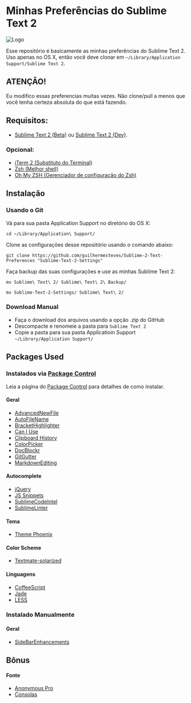 # Minhas Preferências do Sublime Text 2

![Logo](../master/Sublime_Text_Logo.png)

Esse repositório é basicamente as minhas preferências do Sublime Text 2. Uso apenas no OS X, então você deve clonar em `~/Library/Application Support/Sublime Text 2`.

## ATENÇÃO!

Eu modifico essas preferencias muitas vezes. Não clone/pull a menos que você tenha certeza absoluta do que está fazendo.

## Requisitos:

- [Sublime Text 2 (Beta)](http://www.sublimetext.com/2/) ou [Sublime Text 2 (Dev)](http://www.sublimetext.com/dev/).

### Opcional:

- [iTerm 2 (Substituto do Terminal)](http://www.iterm2.com/)
- [Zsh (Melhor shell)](http://www.zsh.org/)
- [Oh My ZSH (Gerenciador de configuração do Zsh)](https://github.com/robbyrussell/oh-my-zsh)

## Instalação

### Usando o Git

Vá para sua pasta Application Support no diretório do OS X:

    cd ~/Library/Application\ Support/

Clone as configurações desse repositório usando o comando abaixo:

    git clone https://github.com/guilhermesteves/Sublime-2-Text-Preferences "Sublime-Text-2-Settings"


Faça backup das suas configurações e use as minhas Sublime Text 2:

    mv Sublime\ Text\ 2/ Sublime\ Text\ 2\ Backup/

    mv Sublime-Text-2-Settings/ Sublime\ Text\ 2/

### Download Manual

- Faça o download dos arquivos usando a opção .zip do GitHub
- Descompacte e renomeie a pasta para `Sublime Text 2`
- Copie a pasta para sua pasta Applicatioin Support `~/Library/Application Support/`


## Packages Used

### Instalados via [Package Control][]

Leia a página do [Package Control][] para detalhes de como instalar.

#### Geral

- [AdvancedNewFile](https://sublime.wbond.net/packages/AdvancedNewFile)
- [AutoFileName](https://sublime.wbond.net/packages/AutoFileName)
- [Bracket​Highlighter](https://sublime.wbond.net/packages/BracketHighlighter)
- [Can I Use](https://sublime.wbond.net/packages/Can%20I%20Use)
- [Clipboard History](https://sublime.wbond.net/packages/Clipboard%20History)
- [ColorPicker](https://sublime.wbond.net/packages/ColorPicker)
- [DocBlockr](https://sublime.wbond.net/packages/DocBlockr)
- [GitGutter](https://sublime.wbond.net/packages/GitGutter)
- [MarkdownEditing](https://sublime.wbond.net/packages/MarkdownEditing)

#### Autocomplete

- [jQuery](https://sublime.wbond.net/packages/jQuery)
- [JS Snippets](https://sublime.wbond.net/packages/JS%20Snippets)
- [SublimeCodeIntel](https://sublime.wbond.net/packages/SublimeCodeIntel)
- [SublimeLinter](https://github.com/Kronuz/SublimeLinter)

#### Tema

- [Theme Phoenix](https://sublime.wbond.net/packages/Theme%20-%20Phoenix)

#### Color Scheme

- [Textmate-solarized](http://ethanschoonover.com/solarized)

#### Linguagens

- [CoffeeScript](https://sublime.wbond.net/packages/CoffeeScript)
- [Jade](https://sublime.wbond.net/packages/Jade)
- [LESS](https://sublime.wbond.net/packages/LESS)

### Instalado Manualmente

#### Geral

- [SideBarEnhancements](https://sublime.wbond.net/packages/SideBarEnhancements)


## Bônus

#### Fonte

- [Anonymous Pro](http://www.marksimonson.com/fonts/view/anonymous-pro)
- [Consolas](http://www.fontpalace.com/font-download/Consolas/)


[Package Control]:  http://wbond.net/sublime_packages/package_control "Gerenciador de Pacotes do Sublime"

